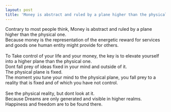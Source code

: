 ```yaml
---
layout: post
title: 'Money is abstract and ruled by a plane higher than the physical one'
---
```


Contrary to most people think, Money is abstract and ruled by a plane higher than the physical one.
<br>
Because money is the representation of the energetic reward for services and goods one human entity might provide for others.
<br>
<br>
To Take control of your life and your money, the key is to elevate yourself into a higher plane than the physical one.
<br>
Dont fall prey of ideas fixed in your mind and outside of it.<br>
The physical plane is fixed.<br>
The moment you tune your mind to the physical plane, you fall prey to a reality that is fixed and of which you have not control.<br>
<br>
See the physical reality, but dont look at it.<br>
Because Dreams are only generated and visible in higher realms.<br>
Happiness and freedom are to be found there.<br>
